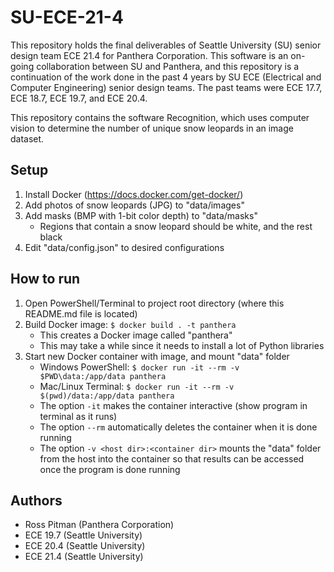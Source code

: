 # SU-ECE-21-4

This repository holds the final deliverables of Seattle University (SU) senior design team ECE 21.4 for Panthera Corporation. This software is an on-going collaboration between SU and Panthera, and this repository is a continuation of the work done in the past 4 years by SU ECE (Electrical and Computer Engineering) senior design teams. The past teams were ECE 17.7, ECE 18.7, ECE 19.7, and ECE 20.4.

This repository contains the software Recognition, which uses computer vision to determine the number of unique snow leopards in an image dataset.

## Setup

1. Install Docker (https://docs.docker.com/get-docker/)
2. Add photos of snow leopards (JPG) to "data/images"
3. Add masks (BMP with 1-bit color depth) to "data/masks"
    - Regions that contain a snow leopard should be white, and the rest black
4. Edit "data/config.json" to desired configurations

## How to run

1. Open PowerShell/Terminal to project root directory (where this README.md file is located)
2. Build Docker image: `$ docker build . -t panthera`
    - This creates a Docker image called "panthera"
    - This may take a while since it needs to install a lot of Python libraries
3. Start new Docker container with image, and mount "data" folder
    - Windows PowerShell: `$ docker run -it --rm -v $PWD\data:/app/data panthera`
    - Mac/Linux Terminal: `$ docker run -it --rm -v $(pwd)/data:/app/data panthera`
    - The option `-it` makes the container interactive (show program in terminal as it runs)
    - The option `--rm` automatically deletes the container when it is done running
    - The option `-v <host dir>:<container dir>` mounts the "data" folder from the host into the container so that results can be accessed once the program is done running
    
## Authors

- Ross Pitman (Panthera Corporation)
- ECE 19.7 (Seattle University)
- ECE 20.4 (Seattle University)
- ECE 21.4 (Seattle University)